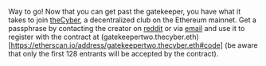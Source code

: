 Way to go! Now that you can get past the gatekeeper, you have what it takes to join [theCyber](https://etherscan.io/address/thecyber.eth#code), a decentralized club on the Ethereum mainnet. Get a passphrase by contacting the creator on [reddit](https://www.reddit.com/user/0age) or via [email](mailto:0age@protonmail.com) and use it to register with the contract at (gatekeepertwo.thecyber.eth)[https://etherscan.io/address/gatekeepertwo.thecyber.eth#code] (be aware that only the first 128 entrants will be accepted by the contract).